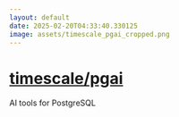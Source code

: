 ```yaml
---
layout: default
date: 2025-02-20T04:33:40.330125
image: assets/timescale_pgai_cropped.png
---
```


# [timescale/pgai](https://github.com/timescale/pgai)

AI tools for PostgreSQL
